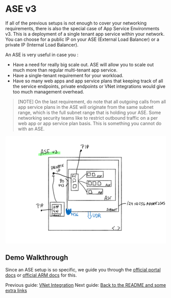# ASE v3

If all of the previous setups is not enough to cover your networking requirements, there is also the special case of App Service Environments v3. This is a deployment of a single tenant app service within your network. You can choose for a public IP on your ASE (External Load Balancer) or a private IP (Internal Load Balancer). 

An ASE is very useful in case you :

- Have a need for really big scale out. ASE will allow you to scale out much more than regular multi-tenant app service.
- Have a single-tenant requirement for your workload.
- Have so many web apps and app service plans that keeping track of all the service endpoints, private endpoints or VNet integrations would give too much management overhead.

> [NOTE]
> On the last requirement, do note that all outgoing calls from all app service plans in the ASE will originate from the same subnet range, which is the full subnet range that is holding your ASE. Some networking security teams like to restrict outbound traffic on a per web app or app service plan basis. This is something you cannot do with an ASE.

![ASE v3](../media/ASE%20v3.svg)

## Demo Walkthrough

Since an ASE setup is so specific, we guide you through the [official portal docs](https://docs.microsoft.com/azure/app-service/environment/creation) or [official ARM docs](https://docs.microsoft.com/azure/app-service/environment/create-from-template) for this.

Previous guide: [VNet Integration](07_RegionalVNetintegration.md)
Next guide: [Back to the README and some extra links](../README.md#Resources)
